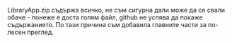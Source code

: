LibraryApp.zip съдържа всичко, не съм сигурна дали може да се свали обаче - понеже е доста голям файл, github не успява да покаже съдържанието.
По тази причина съм добавила главните части за по-лесен преглед.
